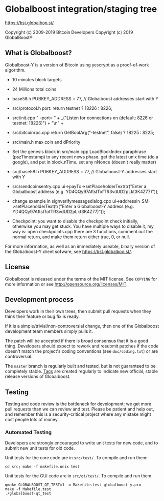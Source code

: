 Globalboost integration/staging tree
================================

https://bst.globalboo.st/

Copyright (c) 2009-2019 Bitcoin Developers
Copyright (c) 2019 GlobalBoost®

What is Globalboost?
----------------

Globalboost-Y is a version of Bitcoin using yescrypt as a proof-of-work algorithm.
 - 10 minutes block targets
 - 24 Millions total coins
 
 - base58.h PUBKEY_ADDRESS = 77, // Globalboost addresses start with Y
  - src/protocol.h port: return testnet ? 18226 : 8226; 
 - src/init.cpp " -port=<port>           " + _("Listen for connections on <port> (default: 8226 or testnet: 18226)") + "\n" +
 - src/bitcoinrpc.cpp    return GetBoolArg("-testnet", false) ? 18225 : 8225;
 - src/main.h max coin and dPriority
 - Set the genesis block in src/main.cpp LoadBlockIndex paraphrase (pszTimestamp) to any recent news phase. get the latest unix time (do a google), and put in block.nTime. set any nNonce (doesn't really matter)
 - src/base58.h PUBKEY_ADDRESS = 77, // Globalboost-Y addresses start with Y
 - src/sendcoinsentry.cpp     ui->payTo->setPlaceholderText(tr("Enter a Globalboost address (e.g. YD4QQy97AftstTofTR3vdUD2pLkt3K4Z77)"));
 - change example in signverifymessagedialog.cpp     ui->addressIn_SM->setPlaceholderText(tr("Enter a Globalboost-Y address (e.g. YD4QQy97AftstTofTR3vdUD2pLkt3K4Z77)"));
 - Checkpoint: you want to disable the checkpoint check initially, otherwise you may get stuck. You have multiple ways to disable it, my way is: open checkpoints.cpp there are 3 functions, comment out the normal return, and make them return either true, 0, or null.


For more information, as well as an immediately useable, binary version of
the Globalboost-Y client sofware, see https://bst.globalboo.st/.

License
-------

Globalboost is released under the terms of the MIT license. See `COPYING` for more
information or see http://opensource.org/licenses/MIT.

Development process
-------------------

Developers work in their own trees, then submit pull requests when they think
their feature or bug fix is ready.

If it is a simple/trivial/non-controversial change, then one of the Globalboost
development team members simply pulls it.

The patch will be accepted if there is broad consensus that it is a good thing.
Developers should expect to rework and resubmit patches if the code doesn't
match the project's coding conventions (see `doc/coding.txt`) or are
controversial.

The `master` branch is regularly built and tested, but is not guaranteed to be
completely stable. [Tags](https://github.com/GlobalBoost/GlobalBoost-Y/tags) are created
regularly to indicate new official, stable release versions of Globalboost.

Testing
-------

Testing and code review is the bottleneck for development; we get more pull
requests than we can review and test. Please be patient and help out, and
remember this is a security-critical project where any mistake might cost people
lots of money.

### Automated Testing

Developers are strongly encouraged to write unit tests for new code, and to
submit new unit tests for old code.

Unit tests for the core code are in `src/test/`. To compile and run them:

    cd src; make -f makefile.unix test

Unit tests for the GUI code are in `src/qt/test/`. To compile and run them:

    qmake GLOBALBOOST_QT_TEST=1 -o Makefile.test globalboost-y.pro
    make -f Makefile.test
    ./globalboost-qt_test

